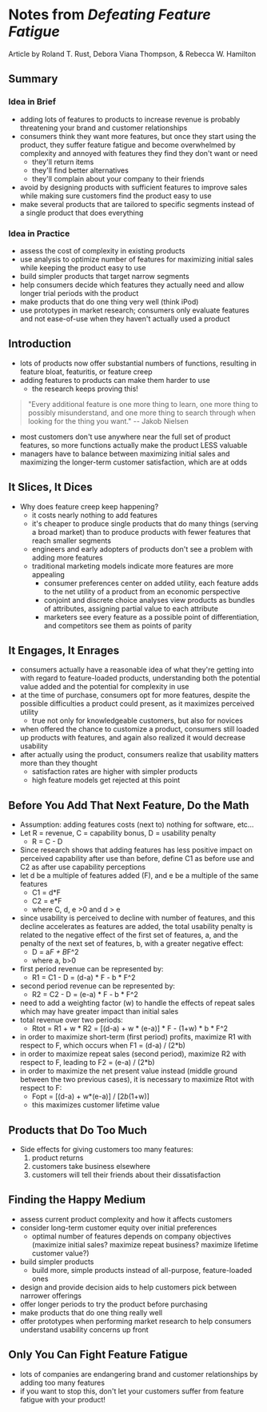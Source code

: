 # Notes from *Defeating Feature Fatigue* #
Article by Roland T. Rust, Debora Viana Thompson, & Rebecca W. Hamilton

## Summary ##
### Idea in Brief ###
- adding lots of features to products to increase revenue is probably
threatening your brand and customer relationships
- consumers think they want more features, but once they start using the
product, they suffer feature fatigue and become overwhelmed by complexity and
annoyed with features they find they don't want or need
  - they'll return items
  - they'll find better alternatives
  - they'll complain about your company to their friends
- avoid by designing products with sufficient features to improve sales while
making sure customers find the product easy to use
- make several products that are tailored to specific segments instead of a
single product that does everything

### Idea in Practice ###
- assess the cost of complexity in existing products
- use analysis to optimize number of features for maximizing initial sales while
keeping the product easy to use
- build simpler products that target narrow segments
- help consumers decide which features they actually need and allow longer
trial periods with the product
- make products that do one thing very well (think iPod)
- use prototypes in market research; consumers only evaluate features and not
ease-of-use when they haven't actually used a product

## Introduction ##
- lots of products now offer substantial numbers of functions, resulting in
feature bloat, featuritis, or feature creep
- adding features to products can make them harder to use
  - the research keeps proving this!

> "Every additional feature is one more thing to learn, one more thing to
possibly misunderstand, and one more thing to search through when looking for
the thing you want." -- Jakob Nielsen

- most customers don't use anywhere near the full set of product features, so
more functions actually make the product LESS valuable
- managers have to balance between maximizing initial sales and maximizing the
longer-term customer satisfaction, which are at odds

## It Slices, It Dices ##
- Why does feature creep keep happening?
  - it costs nearly nothing to add features
  - it's cheaper to produce single products that do many things (serving a
    broad market) than to produce products with fewer features that reach
    smaller segments
  - engineers and early adopters of products don't see a problem with adding
  more features
  - traditional marketing models indicate more features are more appealing
    - consumer preferences center on added utility, each feature adds to the
    net utility of a product from an economic perspective
    - conjoint and discrete choice analyses view products as bundles of
    attributes, assigning partial value to each attribute
    - marketers see every feature as a possible point of differentiation, and
    competitors see them as points of parity

## It Engages, It Enrages ##
- consumers actually have a reasonable idea of what they're getting into with
regard to feature-loaded products, understanding both the potential value added
and the potential for complexity in use
- at the time of purchase, consumers opt for more features, despite the possible
difficulties a product could present, as it maximizes perceived utility
  - true not only for knowledgeable customers, but also for novices
- when offered the chance to customize a product, consumers still loaded up
products with features, and again also realized it would decrease usability
- after actually using the product, consumers realize that usability matters
more than they thought
  - satisfaction rates are higher with simpler products
  - high feature models get rejected at this point

## Before You Add That Next Feature, Do the Math ##
- Assumption: adding features costs (next to) nothing for software, etc...
- Let R = revenue, C = capability bonus, D = usability penalty
  - R = C - D
- Since research shows that adding features has less positive impact on
perceived capability after use than before, define C1 as before use and C2 as
after use capability perceptions
- let d be a multiple of features added (F), and e be a multiple of the same
features
  - C1 = d*F
  - C2 = e*F
  - where C, d, e >0 and d > e
- since usability is perceived to decline with number of features, and this
decline accelerates as features are added, the total usability penalty is
related to the negative effect of the first set of features, a, and the penalty
of the next set of features, b, with a greater negative effect:
  - D = a*F + B*F^2
  - where a, b>0
- first period revenue can be represented by:
  - R1 = C1 - D = (d-a) * F - b * F^2
- second period revenue can be represented by:
  - R2 = C2 - D = (e-a) * F - b * F^2
- need to add a weighting factor (w) to handle the effects of repeat sales which
may have greater impact than initial sales
- total revenue over two periods:
  - Rtot = R1 + w * R2 = [(d-a) + w * (e-a)] * F - (1+w) * b * F^2
- in order to maximize short-term (first period) profits, maximize R1 with
respect to F, which occurs when F1 = (d-a) / (2*b)
- in order to maximize repeat sales (second period), maximize R2 with respect
to F, leading to F2 = (e-a) / (2*b)
- in order to maximize the net present value instead (middle ground between
  the two previous cases), it is necessary to maximize Rtot with respect to F:
  - Fopt = [(d-a) + w*(e-a)] / [2*b*(1+w)]
  - this maximizes customer lifetime value

## Products that Do Too Much ##
- Side effects for giving customers too many features:
  1. product returns
  2. customers take business elsewhere
  3. customers will tell their friends about their dissatisfaction

## Finding the Happy Medium ##
- assess current product complexity and how it affects customers
- consider long-term customer equity over initial preferences
  - optimal number of features depends on company objectives (maximize initial
    sales? maximize repeat business? maximize lifetime customer value?)
- build simpler products
  - build more, simple products instead of all-purpose, feature-loaded ones
- design and provide decision aids to help customers pick between narrower
offerings
- offer longer periods to try the product before purchasing
- make products that do one thing really well
- offer prototypes when performing market research to help consumers understand
usability concerns up front

## Only You Can Fight Feature Fatigue ##
- lots of companies are endangering brand and customer relationships by adding
too many features
- if you want to stop this, don't let your customers suffer from feature fatigue
with your product!
